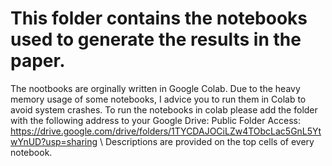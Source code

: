 # This folder contains the notebooks used to generate the results in the paper. 
The nootbooks are orginally written in Google Colab. 
Due to the heavy memory usage of some notebooks, I advice you to run them in Colab to avoid system crashes.
To run the notebooks in colab please add the folder with the following address to your Google Drive: 
Public Folder Access: https://drive.google.com/drive/folders/1TYCDAJOCiLZw4TObcLac5GnL5YtwYnUD?usp=sharing \\
Descriptions are provided on the top cells of every notebook. 

